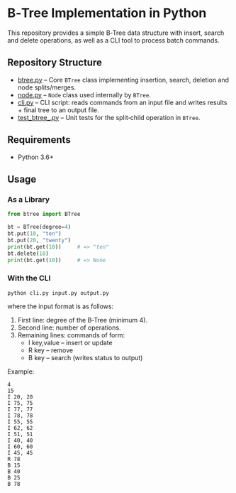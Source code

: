 # B‑Tree Implementation in Python

This repository provides a simple B‑Tree data structure with insert, search and delete operations, as well as a CLI tool to process batch commands.

## Repository Structure

- [btree.py](btree.py) – Core `BTree` class implementing insertion, search, deletion and node splits/merges.  
- [node.py](node.py) – `Node` class used internally by `BTree`.  
- [cli.py](cli.py) – CLI script: reads commands from an input file and writes results + final tree to an output file.  
- [test_btree_.py](test_btree_.py) – Unit tests for the split‐child operation in `BTree`.

## Requirements

- Python 3.6+

## Usage

### As a Library

```python
from btree import BTree

bt = BTree(degree=4)
bt.put(10, "ten")
bt.put(20, "twenty")
print(bt.get(10))     # => "ten"
bt.delete(10)
print(bt.get(10))     # => None
```

### With the CLI

``` python cli.py input.py output.py ```

where the input format is as follows:

1. First line: degree of the B‑Tree (minimum 4).
2. Second line: number of operations.
3. Remaining lines: commands of form:
    - I key,value – insert or update
    - R key – remove
    - B key – search (writes status to output)

Example:

```
4
15
I 20, 20
I 75, 75
I 77, 77
I 78, 78
I 55, 55
I 62, 62
I 51, 51
I 40, 40
I 60, 60
I 45, 45
R 78
B 15
B 40
B 25
B 78
```